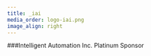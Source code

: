 ```yaml
---
title: _iai
media_order: logo-iai.png
image_align: right
---
```


###Intelligent Automation Inc.
Platinum Sponsor